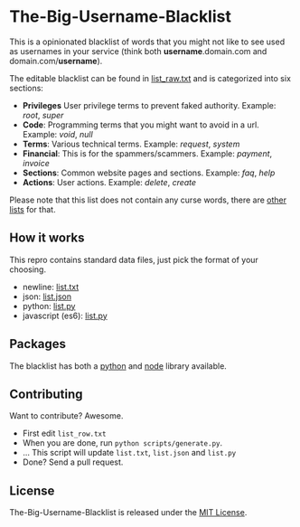 # The-Big-Username-Blacklist
This is a opinionated blacklist of words that you might not like to see used as usernames in your service (think both **username**.domain.com and domain.com/**username**).

The editable blacklist can be found in [list_raw.txt](list_raw.txt) and is categorized into six sections:

- **Privileges** User privilege terms to prevent faked authority. Example: _root_, _super_
- **Code**: Programming terms that you might want to avoid in a url. Example: _void_, _null_
- **Terms**: Various technical terms. Example: _request_, _system_
- **Financial**: This is for the spammers/scammers. Example: _payment_, _invoice_
- **Sections**: Common website pages and sections. Example: _faq_, _help_
- **Actions**: User actions. Example: _delete_, _create_

Please note that this list does not contain any curse words, there are [other lists](https://github.com/shutterstock/List-of-Dirty-Naughty-Obscene-and-Otherwise-Bad-Words) for that.


## How it works
This repro contains standard data files, just pick the format of your choosing.

- newline: [list.txt](list.txt)
- json: [list.json](list.json)
- python: [list.py](list.py)
- javascript (es6): [list.py](list.js)


## Packages

The blacklist has both a [python](https://github.com/marteinn/the-big-username-blacklist-python) and [node](https://github.com/marteinn/the-big-username-blacklist-js) library available.


## Contributing

Want to contribute? Awesome.

- First edit `list_row.txt`
- When you are done, run `python scripts/generate.py`.
- ... This script will update `list.txt`, `list.json` and `list.py`
- Done? Send a pull request.


## License

The-Big-Username-Blacklist is released under the [MIT License](http://www.opensource.org/licenses/MIT).
